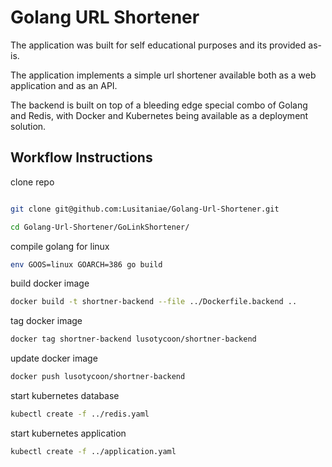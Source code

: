 # Golang URL Shortener

The application was built for self educational purposes and its provided as-is.

The application implements a simple url shortener available both as a web application and as an API.

The backend is built on top of a bleeding edge special combo of Golang and Redis, with Docker and Kubernetes being available as a deployment solution.

## Workflow Instructions

clone repo

```sh

git clone git@github.com:Lusitaniae/Golang-Url-Shortener.git

cd Golang-Url-Shortener/GoLinkShortener/

```

compile golang for linux

```sh
env GOOS=linux GOARCH=386 go build
```

build docker image

```sh
docker build -t shortner-backend --file ../Dockerfile.backend ..
```

tag docker image

```sh
docker tag shortner-backend lusotycoon/shortner-backend
```

update docker image

```sh
docker push lusotycoon/shortner-backend
```

start kubernetes database

```sh
kubectl create -f ../redis.yaml
```

start kubernetes application

```sh
kubectl create -f ../application.yaml
```
